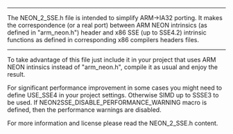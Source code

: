 *****************************************************************************************
 The NEON_2_SSE.h file is intended to simplify ARM->IA32 porting.
 It makes the correspondence (or a real port) between ARM NEON intrinsics (as defined in "arm_neon.h") header
 and x86 SSE (up to SSE4.2) intrinsic functions as defined in corresponding x86 compilers headers files.
 ****************************************************************************************

To take advantage of this file just include it in your project that uses ARM NEON intinsics instead of "arm_neon.h", compile it as usual and enjoy the result.

For significant performance improvement in some cases you might need to define USE_SSE4 in your project settings. Otherwise SIMD up to SSSE3 to be used.
If NEON2SSE_DISABLE_PERFORMANCE_WARNING macro is defined, then the performance warnings are disabled.

For more information and license please read the NEON_2_SSE.h content.
